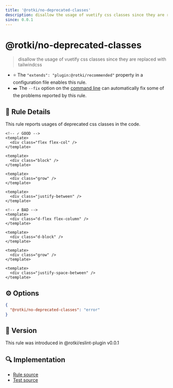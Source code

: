 ```yaml
---
title: '@rotki/no-deprecated-classes'
description: disallow the usage of vuetify css classes since they are replaced with tailwindcss
since: 0.0.1
---
```


# @rotki/no-deprecated-classes

> disallow the usage of vuetify css classes since they are replaced with tailwindcss

- :star: The `"extends": "plugin:@rotki/recommended"` property in a configuration file enables this rule.
- :black_nib:️ The `--fix` option on the [command line](http://eslint.org/docs/user-guide/command-line-interface#fix) can automatically fix some of the problems reported by this rule.

## :book: Rule Details

This rule reports usages of deprecated css classes in the code.

<eslint-code-block fix :rules="{'rotki/no-deprecated-classes': 'error'}">

```vue
<!-- ✓ GOOD -->
<template>
  <div class="flex flex-col" />
</template>

<template>
  <div class="block" />
</template>

<template>
  <div class="grow" />
</template>

<template>
  <div class="justify-between" />
</template>

<!-- ✗ BAD -->
<template>
  <div class="d-flex flex-column" />
</template>

<template>
  <div class="d-block" />
</template>

<template>
  <div class="grow" />
</template>

<template>
  <div class="justify-space-between" />
</template>
```

</eslint-code-block>

## :gear: Options

```json
{
  "@rotki/no-deprecated-classes": "error"
}
```

## :rocket: Version

This rule was introduced in @rotki/eslint-plugin v0.0.1

## :mag: Implementation

- [Rule source](https://github.com/rotki/eslint-plugin/blob/master/src/rules/no-deprecated-classes.ts)
- [Test source](https://github.com/rotki/eslint-plugin/tree/master/tests/rules/no-deprecated-classes.ts)

